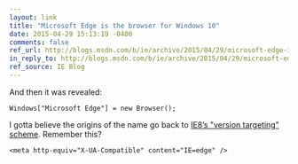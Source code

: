 ```yaml
---
layout: link
title: "Microsoft Edge is the browser for Windows 10"
date: 2015-04-29 15:13:19 -0400
comments: false
ref_url: http://blogs.msdn.com/b/ie/archive/2015/04/29/microsoft-edge-is-the-browser-for-windows-10.aspx
in_reply_to: http://blogs.msdn.com/b/ie/archive/2015/04/29/microsoft-edge-is-the-browser-for-windows-10.aspx
ref_source: IE Blog
---
```


And then it was revealed:

	Windows["Microsoft Edge"] = new Browser();

I gotta believe the origins of the name go back to [IE8’s "version targeting" scheme](http://alistapart.com/article/beyondDOCTYPE#section7). Remember this?

	<meta http-equiv="X-UA-Compatible" content="IE=edge" />